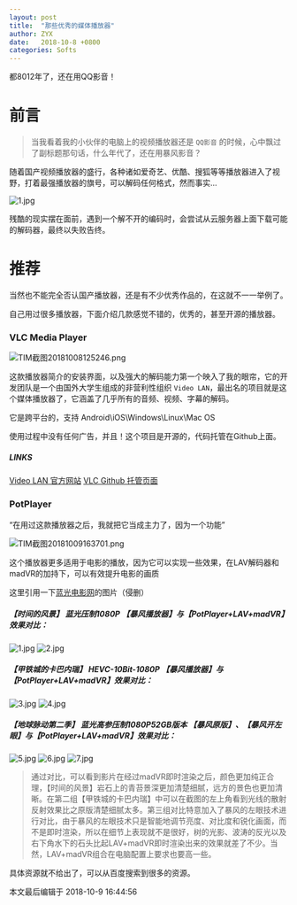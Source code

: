 ```yaml
---
layout: post
title:  "那些优秀的媒体播放器"
author: ZYX
date:   2018-10-8 +0800
categories: Softs
---
```

都8012年了，还在用QQ影音！

# 前言

> 当我看着我的小伙伴的电脑上的视频播放器还是 `QQ影音` 的时候，心中飘过了副标题那句话，什么年代了，还在用暴风影音？

随着国产视频播放器的盛行，各种诸如爱奇艺、优酷、搜狐等等播放器进入了视野，打着最强播放器的旗号，可以解码任何格式，然而事实...

![1.jpg](https://timgsa.baidu.com/timg?image&quality=80&size=b9999_10000&sec=1538983818275&di=4ba44b2135faba439be3d5c352c2216a&imgtype=0&src=http%3A%2F%2Fg.hiphotos.baidu.com%2Fzhidao%2Fwh%253D450%252C600%2Fsign%3D0f6f9949227f9e2f7060150c2a00c512%2Fd788d43f8794a4c2d3facc840bf41bd5ac6e3947.jpg '解码失败...')

残酷的现实摆在面前，遇到一个解不开的编码时，会尝试从云服务器上面下载可能的解码器，最终以失败告终。

# 推荐

当然也不能完全否认国产播放器，还是有不少优秀作品的，在这就不一一举例了。

自己用过很多播放器，下面介绍几款感觉不错的，优秀的，甚至开源的播放器。

### VLC Media Player

![TIM截图20181008125246.png](https://i.loli.net/2018/10/08/5bbae2e61833f.png 'Video LAN 的官方页面')

这款播放器简介的安装界面，以及强大的解码能力第一个映入了我的眼帘，它的开发团队是一个由国外大学生组成的非营利性组织 `Video LAN`，最出名的项目就是这个媒体播放器了，它涵盖了几乎所有的音频、视频、字幕的解码。

它是跨平台的，支持 Android\iOS\Windows\Linux\Mac OS

使用过程中没有任何广告，并且！这个项目是开源的，代码托管在Github上面。

##### LINKS

[Video LAN 官方网站](https://www.videolan.org/)
[VLC Github 托管页面](https://github.com/videolan/vlc)


### PotPlayer

“在用过这款播放器之后，我就把它当成主力了，因为一个功能”

![TIM截图20181009163701.png](https://i.loli.net/2018/10/09/5bbc68b3ef8c8.png 'PotPlayer')

这个播放器更多适用于电影的播放，因为它可以实现一些效果，在LAV解码器和madVR的加持下，可以有效提升电影的画质

这里引用一下[蓝光电影网](http://www.languangdy.com/share/945.html)的图片（侵删）

##### 【时间的风景】 蓝光压制1080P 【暴风播放器】与【PotPlayer+LAV+madVR】效果对比：
![1.jpg](http://ww1.sinaimg.cn/large/006mrcHsgw1f5aqx9uz0rj31hc0u044f.jpg)
![2.jpg](http://ww1.sinaimg.cn/large/006mrcHsgw1f5aqxauluzj31hc0u0k7p.jpg)
##### 【甲铁城的卡巴内瑞】 HEVC-10Bit-1080P 【暴风播放器】与【PotPlayer+LAV+madVR】效果对比：
![3.jpg](http://ww2.sinaimg.cn/large/006mrcHsgw1f5aqxbird1j31hc0u042v.jpg)
![4.jpg](http://ww4.sinaimg.cn/large/006mrcHsgw1f5aqx8y310j31hc0u0tjq.jpg)
##### 【地球脉动第二季】 蓝光高参压制1080P52GB版本 【暴风原版】、【暴风开左眼】与【PotPlayer+LAV+madVR】效果对比：
![5.jpg](http://wx4.sinaimg.cn/large/006mrcHsgy1fdkbq4wd0kj31hc0u0dnn.jpg)
![6.jpg](http://wx4.sinaimg.cn/large/006mrcHsgy1fdkbq7fhm3j31hc0u0482.jpg)
![7.jpg](http://wx3.sinaimg.cn/large/006mrcHsgy1fdkbq2jrauj31hc0u01cl.jpg)
 
>通过对比，可以看到影片在经过madVR即时渲染之后，颜色更加纯正合理，【时间的风景】岩石上的青苔景深更加清楚细腻，远方的景色也更加清晰。在第二组【甲铁城的卡巴内瑞】中可以在截图的左上角看到光线的散射反射效果比之原版清楚细腻太多。第三组对比特意加入了暴风的左眼技术进行对比，由于暴风的左眼技术只是智能地调节亮度、对比度和锐化画面，而不是即时渲染，所以在细节上表现就不是很好，树的光影、波涛的反光以及右下角水下的石头比起LAV+madVR即时渲染出来的效果就差了不少。当然，LAV+madVR组合在电脑配置上要求也要高一些。

具体资源就不给出了，可以从百度搜索到很多的资源。

本文最后编辑于 2018-10-9 16:44:56